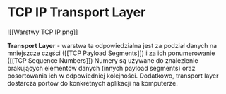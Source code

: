 # TCP IP Transport Layer

![[Warstwy TCP IP.png]]

**Transport Layer** - warstwa ta odpowiedzialna jest za podział danych na mniejszcze części ([[TCP Payload Segments]]) i za ich ponumerowanie ([[TCP Sequence Numbers]]) Numery są używane do znalezienie brakujących elementów danych (innych payload segments) oraz posortowania ich w odpowiedniej kolejności.
Dodatkowo, transport layer dostarcza portów do konkretnych aplikacji na komputerze.